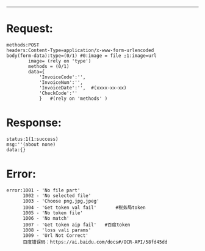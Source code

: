 
---
Request:
===
	methods:POST
	headers:Content-Type=application/x-www-form-urlencoded
	body(form-data):type=(0/1) #0:image = file ;1:image=url
			image= (rely on 'type')
			methods = (0/1) 
			data={
				'InvoiceCode':'',
				'InvoiceNum':'',
				'InvoiceDate':'',  #(xxxx-xx-xx)
				'CheckCode':''
				}	#(rely on 'methods' )
				
Response:
===
	status:1(1:success)
	msg:''(about none)
	data:{}
	

Error:
===
	error:1001 - 'No file part'        
	      1002 - 'No selected file'
	      1003 - 'Choose png,jpg,jpeg'
	      1004 - 'Get token val fail'       #税务局token
	      1005 - 'No token file'
	      1006 - 'No match'
	      1007 - 'Get token aip fail'	#百度token	
	      1008 - 'loss vali params'
	      1009 - 'Url Not Correct'
	      百度错误码：https://ai.baidu.com/docs#/OCR-API/58fd45dd
	      
